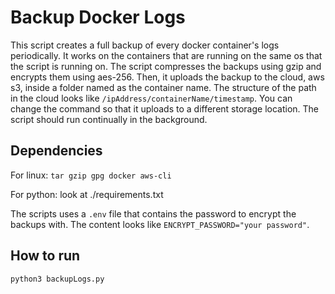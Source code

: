 # Backup Docker Logs

This script creates a full backup of every docker container's logs periodically. It works on the containers that are running on the same os that the script is running on. The script compresses the backups using gzip and encrypts them using aes-256. Then, it uploads the backup to the cloud, aws s3, inside a folder named as the container name. The structure of the path in the cloud looks like `/ipAddress/containerName/timestamp`. You can change the command so that it uploads to a different storage location. The script should run continually in the background.

## Dependencies
For linux: `tar gzip gpg docker aws-cli`

For python: look at ./requirements.txt

The scripts uses a `.env` file that contains the password to encrypt the backups with. The content looks like `ENCRYPT_PASSWORD="your password"`.

## How to run
`python3 backupLogs.py`